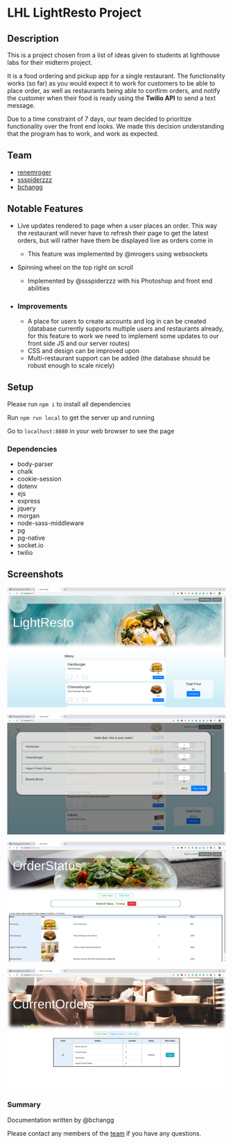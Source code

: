 # LHL LightResto Project

## Description

This is a project chosen from a list of ideas given to students at lighthouse labs for their midterm project.

It is a food ordering and pickup app for a single restaurant. The functionality works (so far) as you would expect it to work for customers to be able to place order, as well as restaurants being able to confirm orders, and notify the customer when their food is ready using the **Twilio API** to send a text message.

Due to a time constraint of 7 days, our team decided to prioritize functionality over the front end looks. We made this decision understanding that the program has to work, and work as expected.

## Team

- [renemroger](https://github.com/renemroger)
- [ssspiderzzz](https://github.com/ssspiderzzz)
- [bchangg](https://github.com/bchangg)

## Notable Features

- Live updates rendered to page when a user places an order. This way the restaurant will never have to refresh their page to get the latest orders, but will rather have them be displayed live as orders come in

  - This feature was implemented by @mrogers using websockets

- Spinning wheel on the top right on scroll

  - Implemented by @ssspiderzzz with his Photoshop and front end abilities

- ### Improvements

  - A place for users to create accounts and log in can be created (database currently supports multiple users and restaurants already, for this feature to work we need to implement some updates to our front side JS and our server routes)
  - CSS and design can be improved upon
  - Multi-restaurant support can be added (the database should be robust enough to scale nicely)

## Setup

Please run `npm i` to install all dependencies

Run `npm run local` to get the server up and running

Go to `localhost:8080` in your web browser to see the page

### Dependencies

- body-parser
- chalk
- cookie-session
- dotenv
- ejs
- express
- jquery
- morgan
- node-sass-middleware
- pg
- pg-native
- socket.io
- twilio

## Screenshots

![Home Page](/docs/menu_page.png)

![Placing an Order](/docs/placing_order.png)

![User's Order Page](/docs/user_order_status.png)

![Restaurant Orders Page](/docs/restaurant_order_status.png)

### Summary

Documentation written by @bchangg

Please contact any members of the [team](#Team) if you have any questions.
